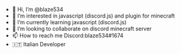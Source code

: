 - 👋 Hi, I’m @blaze534
- 👀 I’m interested in javascript (discord.js) and plugin for minecraft
- 🌱 I’m currently learning javascript (discord.js)
- 💞️ I’m looking to collaborate on discord minecraft server
- 📫 How to reach me Discord:blaze534#1674
- 🇮🇹 Italian Developer

<!---
blaze534/blaze534 is a ✨ special ✨ repository because its `README.md` (this file) appears on your GitHub profile.
You can click the Preview link to take a look at your changes.
--->
